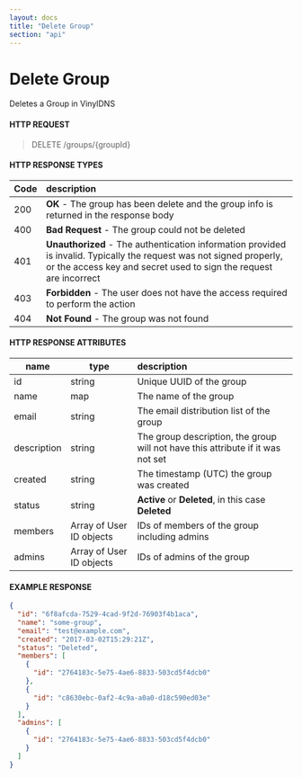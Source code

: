 ```yaml
---
layout: docs
title: "Delete Group"
section: "api"
---
```


# Delete Group

Deletes a Group in VinylDNS

#### HTTP REQUEST

> DELETE /groups/{groupId}

#### HTTP RESPONSE TYPES

Code          | description |
 ------------ | :---------- |
200           | **OK** - The group has been delete and the group info is returned in the response body |
400           | **Bad Request** - The group could not be deleted |
401           | **Unauthorized** - The authentication information provided is invalid.  Typically the request was not signed properly, or the access key and secret used to sign the request are incorrect |
403           | **Forbidden** - The user does not have the access required to perform the action |
404           | **Not Found** - The group was not found |

#### HTTP RESPONSE ATTRIBUTES

name          | type          | description |
 ------------ | ------------- | :---------- |
id            | string        | Unique UUID of the group |
name          | map           | The name of the group |
email         | string        | The email distribution list of the group |
description   | string        | The group description, the group will not have this attribute if it was not set |
created       | string        | The timestamp (UTC) the group was created |
status        | string        | **Active** or **Deleted**, in this case **Deleted** |
members       | Array of User ID objects        | IDs of members of the group including admins |
admins        | Array of User ID objects        | IDs of admins of the group |

#### EXAMPLE RESPONSE

```json
{
  "id": "6f8afcda-7529-4cad-9f2d-76903f4b1aca",
  "name": "some-group",
  "email": "test@example.com",
  "created": "2017-03-02T15:29:21Z",
  "status": "Deleted",
  "members": [
    {
      "id": "2764183c-5e75-4ae6-8833-503cd5f4dcb0"
    },
    {
      "id": "c8630ebc-0af2-4c9a-a0a0-d18c590ed03e"
    }
  ],
  "admins": [
    {
      "id": "2764183c-5e75-4ae6-8833-503cd5f4dcb0"
    }
  ]
}
```
